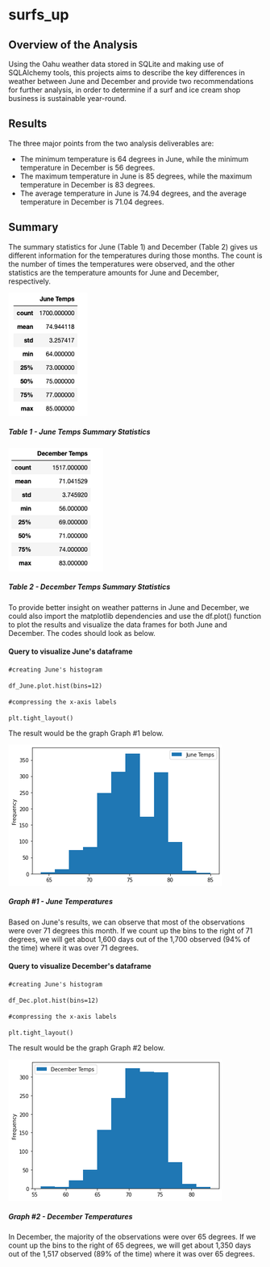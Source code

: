 # surfs_up

## Overview of the Analysis

Using the Oahu weather data stored in SQLite and making use of SQLAlchemy tools, this projects aims to describe the key differences in weather between June and December and provide two recommendations for further analysis, in order to determine if a surf and ice cream shop business is sustainable year-round.

## Results 

The three major points from the two analysis deliverables are: 

* The minimum temperature is 64 degrees in June, while the minimum temperature in December is 56 degrees.
* The maximum temperature in June is 85 degrees, while the maximum temperature in December is 83 degrees. 
* The average temperature in June is 74.94 degrees, and the average temperature in December is 71.04 degrees.

## Summary 

The summary statistics for June (Table 1) and December (Table 2) gives us different information for the temperatures during those months. The count is the number of times the temperatures were observed, and the other statistics are the temperature amounts for June and December, respectively. 

![image_name](June_temps.png)
##### Table 1 - June Temps Summary Statistics 

![image_name](Dec_temps.png)
##### Table 2 - December Temps Summary Statistics 

To provide better insight on weather patterns in June and December, we could also import the matplotlib dependencies and use the df.plot() function to plot the results and visualize the data frames for both June and December. The codes should look as below.

#### Query to visualize June's dataframe 
```
#creating June's histogram 

df_June.plot.hist(bins=12)

#compressing the x-axis labels

plt.tight_layout()
```

The result would be the graph Graph #1 below. 

![image_name](June_Temps_Plot.png)
##### Graph #1 - June Temperatures 


Based on June's results, we can observe that most of the observations were over 71 degrees this month. If we count up the bins to the right of 71 degrees, we will get about 1,600 days out of the 1,700 observed (94% of the time) where it was over 71 degrees. 

#### Query to visualize December's dataframe 

```
#creating June's histogram 

df_Dec.plot.hist(bins=12)

#compressing the x-axis labels

plt.tight_layout()
```

The result would be the graph Graph #2 below.  

![image_name](Dec_Temps_Plot.png)
##### Graph #2 - December Temperatures 

In December, the majority of the observations were over 65 degrees. If we count up the bins to the right of 65 degrees, we will get about 1,350 days out of the 1,517 observed (89% of the time) where it was over 65 degrees. 



